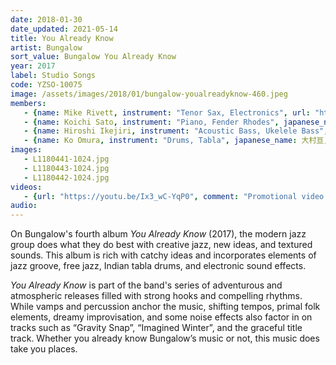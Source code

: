 ```yaml
---
date: 2018-01-30
date_updated: 2021-05-14
title: You Already Know
artist: Bungalow
sort_value: Bungalow You Already Know
year: 2017
label: Studio Songs
code: YZSO-10075
image: /assets/images/2018/01/bungalow-youalreadyknow-460.jpeg
members:
   - {name: Mike Rivett, instrument: "Tenor Sax, Electronics", url: "https://www.mikerivett.com/"}
   - {name: Koichi Sato, instrument: "Piano, Fender Rhodes", japanese_name: 佐藤浩一, url: "https://koichisato.com/"}
   - {name: Hiroshi Ikejiri, instrument: "Acoustic Bass, Ukelele Bass", japanese_name: 池尻洋史, url: "https://www.hiroshiikejiri.com/"}
   - {name: Ko Omura, instrument: "Drums, Tabla", japanese_name: 大村亘, url: "https://kojazz0829.wixsite.com/1981"}
images:
   - L1180441-1024.jpg
   - L1180443-1024.jpg
   - L1180442-1024.jpg 
videos: 
   - {url: "https://youtu.be/Ix3_wC-YqP0", comment: "Promotional video for this album"}
audio:
---
```

On Bungalow's fourth album *You Already Know* (2017), the modern jazz group does what they do best with creative jazz, new ideas, and textured sounds. This album is rich with catchy ideas and incorporates elements of jazz groove, free jazz, Indian tabla drums, and electronic sound effects. 

*You Already Know* is part of the band's series of adventurous and atmospheric releases filled with strong hooks and compelling rhythms. While vamps and percussion anchor the music, shifting tempos, primal folk elements, dreamy improvisation, and some noise effects also factor in on tracks such as “Gravity Snap”, “Imagined Winter”, and the graceful title track. Whether you already know Bungalow’s music or not, this music does take you places.
